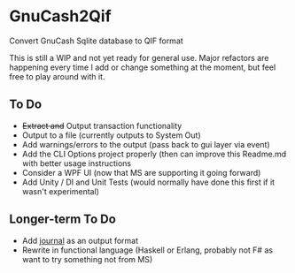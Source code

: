 # GnuCash2Qif
Convert GnuCash Sqlite database to QIF format

This is still a WIP and not yet ready for general use. Major refactors are happening every time I add or change something at the moment, but feel free to play around with it.

## To Do

 - ~~Extract and~~ Output transaction functionality
 - Output to a file (currently outputs to System Out)
 - Add warnings/errors to the output (pass back to gui layer via event)
 - Add the CLI Options project properly (then can improve this Readme.md with better usage instructions
 - Consider a WPF UI (now that MS are supporting it going forward)
 - Add Unity / DI and Unit Tests (would normally have done this first if it wasn't experimental)
 
## Longer-term To Do

 - Add [journal](https://hledger.org/journal.html) as an output format
 - Rewrite in functional language (Haskell or Erlang, probably not F# as want to try something not from MS)
